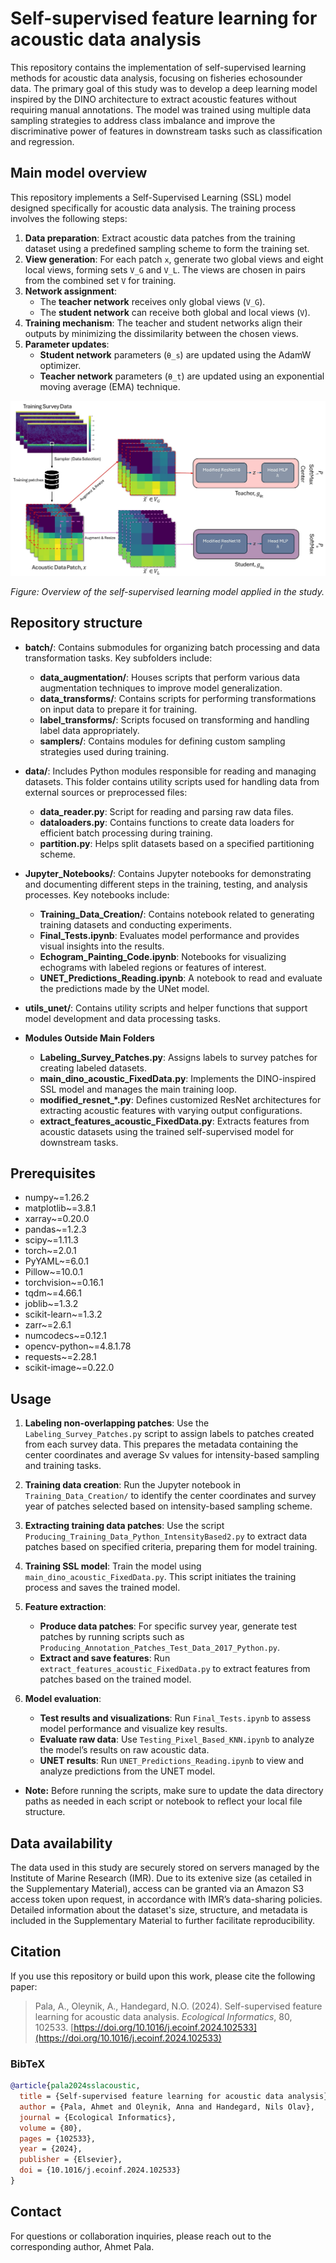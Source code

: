 # Self-supervised feature learning for acoustic data analysis

This repository contains the implementation of self-supervised learning methods for acoustic data analysis, focusing on fisheries echosounder data. The primary goal of this study was to develop a deep learning model inspired by the DINO architecture to extract acoustic features without requiring manual annotations. The model was trained using multiple data sampling strategies to address class imbalance and improve the discriminative power of features in downstream tasks such as classification and regression.

## Main model overview

This repository implements a Self-Supervised Learning (SSL) model designed specifically for acoustic data analysis. The training process involves the following steps:

1. **Data preparation**: Extract acoustic data patches from the training dataset using a predefined sampling scheme to form the training set.
2. **View generation**: For each patch `x`, generate two global views and eight local views, forming sets `V_G` and `V_L`. The views are chosen in pairs from the combined set `V` for training.
3. **Network assignment**:
   - The **teacher network** receives only global views (`V_G`).
   - The **student network** can receive both global and local views (`V`).
4. **Training mechanism**: The teacher and student networks align their outputs by minimizing the dissimilarity between the chosen views.
5. **Parameter updates**:
   - **Student network** parameters (`θ_s`) are updated using the AdamW optimizer.
   - **Teacher network** parameters (`θ_t`) are updated using an exponential moving average (EMA) technique.

![SSL Model Overview](utils_unet/SSL_Framework_Figure_NEW.jpg)

*Figure: Overview of the self-supervised learning model applied in the study.*

## Repository structure

- **batch/**: Contains submodules for organizing batch processing and data transformation tasks. Key subfolders include:

  - **data_augmentation/**: Houses scripts that perform various data augmentation techniques to improve model generalization.
  - **data_transforms/**: Contains scripts for performing transformations on input data to prepare it for training.
  - **label_transforms/**: Scripts focused on transforming and handling label data appropriately.
  - **samplers/**: Contains modules for defining custom sampling strategies used during training.
- **data/**: Includes Python modules responsible for reading and managing datasets. This folder contains utility scripts used for handling data from external sources or preprocessed files:

  - **data_reader.py**: Script for reading and parsing raw data files.
  - **dataloaders.py**: Contains functions to create data loaders for efficient batch processing during training.
  - **partition.py**: Helps split datasets based on a specified partitioning scheme.
- **Jupyter_Notebooks/**: Contains Jupyter notebooks for demonstrating and documenting different steps in the training, testing, and analysis processes. Key notebooks include:

  - **Training_Data_Creation/**: Contains notebook related to generating training datasets and conducting experiments.
  - **Final_Tests.ipynb**: Evaluates model performance and provides visual insights into the results.
  - **Echogram_Painting_Code.ipynb**: Notebooks for visualizing echograms with labeled regions or features of interest.
  - **UNET_Predictions_Reading.ipynb**: A notebook to read and evaluate the predictions made by the UNet model.
- **utils_unet/**: Contains utility scripts and helper functions that support model development and data processing tasks.
- **Modules Outside Main Folders**

  - **Labeling_Survey_Patches.py**: Assigns labels to survey patches for creating labeled datasets.
  - **main_dino_acoustic_FixedData.py**: Implements the DINO-inspired SSL model and manages the main training loop.
  - **modified_resnet_*.py**: Defines customized ResNet architectures for extracting acoustic features with varying output configurations.
  - **extract_features_acoustic_FixedData.py**: Extracts features from acoustic datasets using the trained self-supervised model for downstream tasks.

## Prerequisites

- numpy~=1.26.2
- matplotlib~=3.8.1
- xarray~=0.20.0
- pandas~=1.2.3
- scipy~=1.11.3
- torch~=2.0.1
- PyYAML~=6.0.1
- Pillow~=10.0.1
- torchvision~=0.16.1
- tqdm~=4.66.1
- joblib~=1.3.2
- scikit-learn~=1.3.2
- zarr~=2.6.1
- numcodecs~=0.12.1
- opencv-python~=4.8.1.78
- requests~=2.28.1
- scikit-image~=0.22.0

## Usage

1. **Labeling non-overlapping patches**: Use the `Labeling_Survey_Patches.py` script to assign labels to patches created from each survey data. This prepares the metadata containing the center coordinates and average Sv values for intensity-based sampling and training tasks.
2. **Training data creation**: Run the Jupyter notebook in `Training_Data_Creation/` to identify the center coordinates and survey year of patches selected based on intensity-based sampling scheme.
3. **Extracting training data patches**: Use the script `Producing_Training_Data_Python_IntensityBased2.py` to extract data patches based on specified criteria, preparing them for model training.
4. **Training SSL model**: Train the model using `main_dino_acoustic_FixedData.py`. This script initiates the training process and saves the trained model.
5. **Feature extraction**:

   - **Produce data patches**: For specific survey year, generate test patches by running scripts such as `Producing_Annotation_Patches_Test_Data_2017_Python.py`.
   - **Extract and save features**: Run `extract_features_acoustic_FixedData.py` to extract features from patches based on the trained model.
6. **Model evaluation**:

   - **Test results and visualizations**: Run `Final_Tests.ipynb` to assess model performance and visualize key results.
   - **Evaluate raw data**: Use `Testing_Pixel_Based_KNN.ipynb` to analyze the model’s results on raw acoustic data.
   - **UNET results**: Run `UNET_Predictions_Reading.ipynb` to view and analyze predictions from the UNET model.

- **Note:** Before running the scripts, make sure to update the data directory paths as needed in each script or notebook to reflect your local file structure.

## Data availability

The data used in this study are securely stored on servers managed by the Institute of Marine Research (IMR). Due to its extenive size (as cetailed in the Supplementary Material), access can be granted via an Amazon S3 access token upon request, in accordance with IMR’s data-sharing policies. Detailed information about the dataset's size, structure, and metadata is included in the Supplementary Material to further facilitate reproducibility.

## Citation

If you use this repository or build upon this work, please cite the following paper:

> Pala, A., Oleynik, A., Handegard, N.O. (2024). Self-supervised feature learning for acoustic data analysis. *Ecological Informatics*, 80, 102533.
> [https://doi.org/10.1016/j.ecoinf.2024.102533](https://doi.org/10.1016/j.ecoinf.2024.102533)

### BibTeX

```bibtex
@article{pala2024sslacoustic,
  title = {Self-supervised feature learning for acoustic data analysis},
  author = {Pala, Ahmet and Oleynik, Anna and Handegard, Nils Olav},
  journal = {Ecological Informatics},
  volume = {80},
  pages = {102533},
  year = {2024},
  publisher = {Elsevier},
  doi = {10.1016/j.ecoinf.2024.102533}
}
```


## Contact

For questions or collaboration inquiries, please reach out to the corresponding author, Ahmet Pala.
